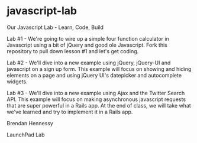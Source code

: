 javascript-lab
==============

Our Javascript Lab - Learn, Code, Build

Lab #1 - We're going to wire up a simple four function calculator in Javascript using a bit of jQuery and good ole Javascript. Fork this repository to pull down lesson #1 and let's get coding.

Lab #2 - We'll dive into a new example using jQuery, jQuery-UI and javascript on a sign up form. This example will focus on showing and hiding elements on a page and using jQuery UI's datepicker and autocomplete widgets.

Lab #3 - We'll dive into a new example using Ajax and the Twitter Search API. This example will focus on making asynchronous javascript requests that are super powerful in a Rails app. At the end of class, we will take what we've learned and try to implement it in a Rails app.

Brendan Hennessy

LaunchPad Lab